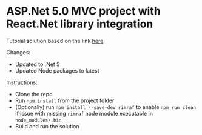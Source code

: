 # ASP.Net 5.0 MVC project with React.Net library integration

Tutorial solution based on the link [here](https://reactjs.net/bundling/webpack.html)

Changes:
- Updated to .Net 5
- Updated Node packages to latest

Instructions:
- Clone the repo
- Run `npm install` from the project folder
- (Optionally) run `npm install --save-dev rimraf` to enable `npm run clean` if issue with missing `rimraf` node module executable in `node_modules/.bin`
- Build and run the solution
